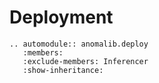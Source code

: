 # Deployment

```{eval-rst}
.. automodule:: anomalib.deploy
   :members:
   :exclude-members: Inferencer
   :show-inheritance:
```
